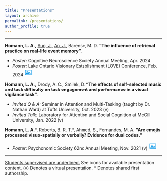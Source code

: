 ```yaml
---
title: "Presentations"
layout: archive
permalink: /presentations/
author_profile: true
---
```

<hr>

**Homann, L. A.,** <u>Sun, J.</u>, <u>An, J.</u>, Barense, M. D. **“The influence of retrieval practice on real-life event memory”.**
* *Poster:* Cognitive Neuroscience Society Annual Meeting, Apr. 2024
* *Poster:* Lake Ontario Visionary Establishment (LOVE) Conference, Feb. 2024 <a href="/files/Homannetal_2024_LOVE.pdf" target="_blank"><img src="/images/icons/image.png" width="25" height="25"></a>

**Homann, L. A.,** Drody, A. C., Smilek, D. **“The effects of self-selected music and task difficulty on task engagement and performance in a visual vigilance task”.**
* *Invited Q & A:* Seminar in Attention and Multi-Tasking (taught by Dr. Nathan Ward) at Tufts University, Oct. 2023 (v)
* *Invited Talk:* Laboratory for Attention and Social Cognition at McGill University, Jan. 2022 (v)

**Homann, L. A.**\*, Roberts, B. R. T.\*, Ahmed, S., Fernandes, M. A. **"Are emojis processed visuo-spatially or verbally? Evidence for dual codes."**
* *Poster*: Psychonomic Society 62nd Annual Meeting, Nov. 2021 (v) <a href="/files/EmojisPoster_Psychonomics2021.pdf" target="_blank"><img src="/images/icons/image.png" width="25" height="25"></a>

<hr>

<u>Students supervised are underlined.</u> See icons for available presentation content. (v) Denotes a virtual presentation. \* Denotes shared first authorship.


